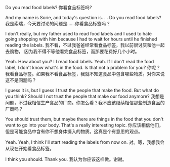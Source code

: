 Do you read food labels? 你看食品标签吗?

And my name is Sorie, and today's question is. . . Do you read food labels?
我是索瑞，今天要讨论的问题是……你看食品标签吗？

I don't really, but my father used to read food labels and I used to hate going shopping with him because I had to wait for hours until he finished reading the labels.
我不看，不过我爸爸经常看食品标签，我以前很讨厌和他一起去购物， 因为我不得不等他看完食品标签，而那要花费好几个小时。

Yeah. How about you? I I read food labels. Yeah. If I don't read the food label, I don't know what's in the food. Is that not a problem for you?
你呢？我看食品标签。如果我不看食品标签，我就不知道食品中包含哪些物质。对你来说这不是问题吗？

I guess it is, but I guess I trust the people that make the food. But what do you think? Should I not trust the people that make our food anymore?
我想是问题，不过我相信生产食品的厂商。你怎么看？我不应该继续相信那些制造食品的厂商吗？

You should trust them, but maybe there are things in the food that you don't want to go into your body. That's a really interesting topic.
你应该相信他们，但是可能食品中含有你不想身体摄入的物质。这真是个有意思的观点。

Yeah. Yeah, I think I'll start reading the labels from now on.
对。嗯，我想我会从现在开始看食品标签。

I think you should. Thank you.
我认为你应该这样做。谢谢。
